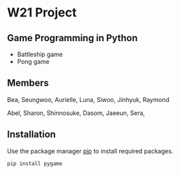 # W21 Project

## Game Programming in Python

- Battleship game
- Pong game

## Members
Bea, Seungwoo, Aurielle, Luna, Siwoo, Jinhyuk, Raymond

Abel, Sharon, Shinnosuke, Dasom, Jaeeun, Sera, 


## Installation

Use the package manager [pip](https://pip.pypa.io/en/stable/) to install required packages.

```bash
pip install pygame
```
